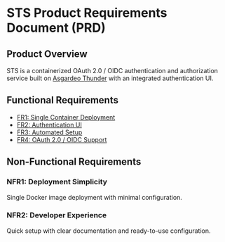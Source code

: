 # STS Product Requirements Document (PRD)

## Product Overview

STS is a containerized OAuth 2.0 / OIDC authentication and authorization service built on [Asgardeo Thunder](https://github.com/asgardeo/thunder) with an integrated authentication UI.

## Functional Requirements

- [FR1: Single Container Deployment](prds/single-container-deployment.md)
- [FR2: Authentication UI](prds/authentication-ui.md)
- [FR3: Automated Setup](prds/automated-setup.md)
- [FR4: OAuth 2.0 / OIDC Support](prds/oauth-support.md)

## Non-Functional Requirements

### NFR1: Deployment Simplicity
Single Docker image deployment with minimal configuration.

### NFR2: Developer Experience
Quick setup with clear documentation and ready-to-use configuration.
